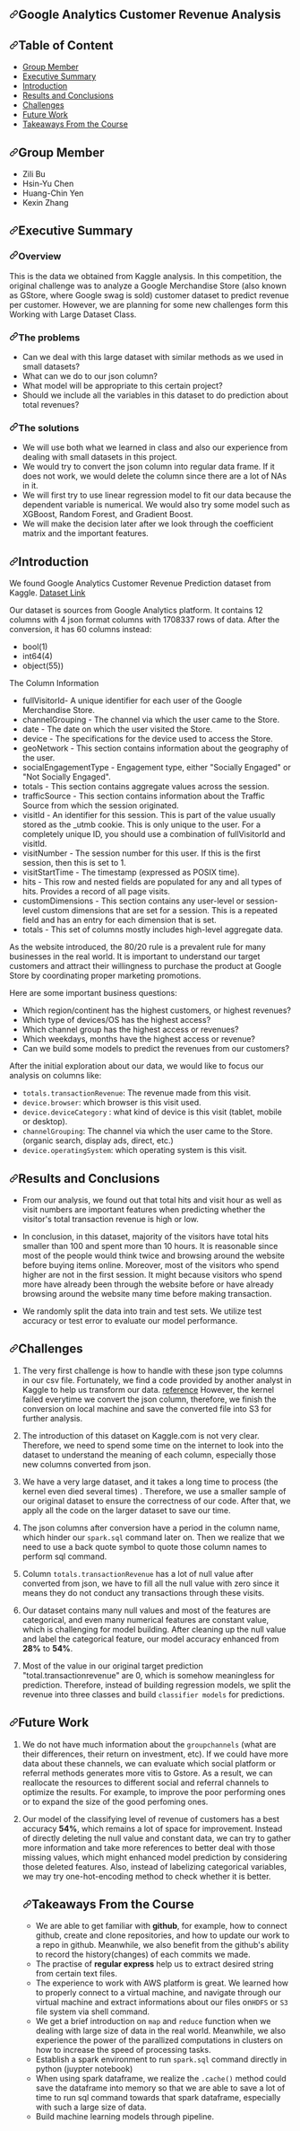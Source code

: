 <div id="readme" class="Box-body readme blob js-code-block-container p-5 p-xl-6 gist-border-0">
    <article class="markdown-body entry-content container-lg" itemprop="text"><h1><a id="user-content-google-analytics-customer-revenue-analysis" class="anchor" aria-hidden="true" href="#google-analytics-customer-revenue-analysis"><svg class="octicon octicon-link" viewBox="0 0 16 16" version="1.1" width="16" height="16" aria-hidden="true"><path fill-rule="evenodd" d="M7.775 3.275a.75.75 0 001.06 1.06l1.25-1.25a2 2 0 112.83 2.83l-2.5 2.5a2 2 0 01-2.83 0 .75.75 0 00-1.06 1.06 3.5 3.5 0 004.95 0l2.5-2.5a3.5 3.5 0 00-4.95-4.95l-1.25 1.25zm-4.69 9.64a2 2 0 010-2.83l2.5-2.5a2 2 0 012.83 0 .75.75 0 001.06-1.06 3.5 3.5 0 00-4.95 0l-2.5 2.5a3.5 3.5 0 004.95 4.95l1.25-1.25a.75.75 0 00-1.06-1.06l-1.25 1.25a2 2 0 01-2.83 0z"></path></svg></a>Google Analytics Customer Revenue Analysis</h1>
<h2><a id="user-content-table-of-content" class="anchor" aria-hidden="true" href="#table-of-content"><svg class="octicon octicon-link" viewBox="0 0 16 16" version="1.1" width="16" height="16" aria-hidden="true"><path fill-rule="evenodd" d="M7.775 3.275a.75.75 0 001.06 1.06l1.25-1.25a2 2 0 112.83 2.83l-2.5 2.5a2 2 0 01-2.83 0 .75.75 0 00-1.06 1.06 3.5 3.5 0 004.95 0l2.5-2.5a3.5 3.5 0 00-4.95-4.95l-1.25 1.25zm-4.69 9.64a2 2 0 010-2.83l2.5-2.5a2 2 0 012.83 0 .75.75 0 001.06-1.06 3.5 3.5 0 00-4.95 0l-2.5 2.5a3.5 3.5 0 004.95 4.95l1.25-1.25a.75.75 0 00-1.06-1.06l-1.25 1.25a2 2 0 01-2.83 0z"></path></svg></a>Table of Content</h2>
<ul>
<li><a href="#group-member">Group Member</a></li>
<li><a href="#executive-summary">Executive Summary</a></li>
<li><a href="#introduction">Introduction</a></li>
<li><a href="#results-and-conclusions">Results and Conclusions</a></li>
<li><a href="#challenges">Challenges</a></li>
<li><a href="#futurework">Future Work</a></li>
<li><a href="#takeaways-from-the-course">Takeaways From the Course</a></li>
</ul>
<h2><a id="user-content-group-member" class="anchor" aria-hidden="true" href="#group-member"><svg class="octicon octicon-link" viewBox="0 0 16 16" version="1.1" width="16" height="16" aria-hidden="true"><path fill-rule="evenodd" d="M7.775 3.275a.75.75 0 001.06 1.06l1.25-1.25a2 2 0 112.83 2.83l-2.5 2.5a2 2 0 01-2.83 0 .75.75 0 00-1.06 1.06 3.5 3.5 0 004.95 0l2.5-2.5a3.5 3.5 0 00-4.95-4.95l-1.25 1.25zm-4.69 9.64a2 2 0 010-2.83l2.5-2.5a2 2 0 012.83 0 .75.75 0 001.06-1.06 3.5 3.5 0 00-4.95 0l-2.5 2.5a3.5 3.5 0 004.95 4.95l1.25-1.25a.75.75 0 00-1.06-1.06l-1.25 1.25a2 2 0 01-2.83 0z"></path></svg></a>Group Member</h2>
<ul>
<li>Zili Bu</li>
<li>Hsin-Yu Chen</li>
<li>Huang-Chin Yen</li>
<li>Kexin Zhang</li>
</ul>
<h2><a id="user-content-executive-summary" class="anchor" aria-hidden="true" href="#executive-summary"><svg class="octicon octicon-link" viewBox="0 0 16 16" version="1.1" width="16" height="16" aria-hidden="true"><path fill-rule="evenodd" d="M7.775 3.275a.75.75 0 001.06 1.06l1.25-1.25a2 2 0 112.83 2.83l-2.5 2.5a2 2 0 01-2.83 0 .75.75 0 00-1.06 1.06 3.5 3.5 0 004.95 0l2.5-2.5a3.5 3.5 0 00-4.95-4.95l-1.25 1.25zm-4.69 9.64a2 2 0 010-2.83l2.5-2.5a2 2 0 012.83 0 .75.75 0 001.06-1.06 3.5 3.5 0 00-4.95 0l-2.5 2.5a3.5 3.5 0 004.95 4.95l1.25-1.25a.75.75 0 00-1.06-1.06l-1.25 1.25a2 2 0 01-2.83 0z"></path></svg></a>Executive Summary</h2>
<h3><a id="user-content-overview" class="anchor" aria-hidden="true" href="#overview"><svg class="octicon octicon-link" viewBox="0 0 16 16" version="1.1" width="16" height="16" aria-hidden="true"><path fill-rule="evenodd" d="M7.775 3.275a.75.75 0 001.06 1.06l1.25-1.25a2 2 0 112.83 2.83l-2.5 2.5a2 2 0 01-2.83 0 .75.75 0 00-1.06 1.06 3.5 3.5 0 004.95 0l2.5-2.5a3.5 3.5 0 00-4.95-4.95l-1.25 1.25zm-4.69 9.64a2 2 0 010-2.83l2.5-2.5a2 2 0 012.83 0 .75.75 0 001.06-1.06 3.5 3.5 0 00-4.95 0l-2.5 2.5a3.5 3.5 0 004.95 4.95l1.25-1.25a.75.75 0 00-1.06-1.06l-1.25 1.25a2 2 0 01-2.83 0z"></path></svg></a>Overview</h3>
<p>This is the data we obtained from Kaggle analysis. In this competition, the original challenge was to analyze a Google Merchandise Store (also known as GStore, where Google swag is sold) customer dataset to predict revenue per customer. However, we are planning for some new challenges form this Working with Large Dataset Class.</p>
<h3><a id="user-content-the-problems" class="anchor" aria-hidden="true" href="#the-problems"><svg class="octicon octicon-link" viewBox="0 0 16 16" version="1.1" width="16" height="16" aria-hidden="true"><path fill-rule="evenodd" d="M7.775 3.275a.75.75 0 001.06 1.06l1.25-1.25a2 2 0 112.83 2.83l-2.5 2.5a2 2 0 01-2.83 0 .75.75 0 00-1.06 1.06 3.5 3.5 0 004.95 0l2.5-2.5a3.5 3.5 0 00-4.95-4.95l-1.25 1.25zm-4.69 9.64a2 2 0 010-2.83l2.5-2.5a2 2 0 012.83 0 .75.75 0 001.06-1.06 3.5 3.5 0 00-4.95 0l-2.5 2.5a3.5 3.5 0 004.95 4.95l1.25-1.25a.75.75 0 00-1.06-1.06l-1.25 1.25a2 2 0 01-2.83 0z"></path></svg></a>The problems</h3>
<ul>
<li>Can we deal with this large dataset with similar methods as we used in small datasets?</li>
<li>What can we do to our json column?</li>
<li>What model will be appropriate to this certain project?</li>
<li>Should we include all the variables in this dataset to do prediction about total revenues?</li>
</ul>
<h3><a id="user-content-the-solutions" class="anchor" aria-hidden="true" href="#the-solutions"><svg class="octicon octicon-link" viewBox="0 0 16 16" version="1.1" width="16" height="16" aria-hidden="true"><path fill-rule="evenodd" d="M7.775 3.275a.75.75 0 001.06 1.06l1.25-1.25a2 2 0 112.83 2.83l-2.5 2.5a2 2 0 01-2.83 0 .75.75 0 00-1.06 1.06 3.5 3.5 0 004.95 0l2.5-2.5a3.5 3.5 0 00-4.95-4.95l-1.25 1.25zm-4.69 9.64a2 2 0 010-2.83l2.5-2.5a2 2 0 012.83 0 .75.75 0 001.06-1.06 3.5 3.5 0 00-4.95 0l-2.5 2.5a3.5 3.5 0 004.95 4.95l1.25-1.25a.75.75 0 00-1.06-1.06l-1.25 1.25a2 2 0 01-2.83 0z"></path></svg></a>The solutions</h3>
<ul>
<li>We will use both what we learned in class and also our experience from dealing with small datasets in this project.</li>
<li>We would try to convert the json column into regular data frame. If it does not work, we would delete the column since there are a lot of NAs in it.</li>
<li>We will first try to use linear regression model to fit our data because the dependent variable is numerical. We would also try some model such as XGBoost, Random Forest, and Gradient Boost.</li>
<li>We will make the decision later after we look through the coefficient matrix and the important features.</li>
</ul>
<h2><a id="user-content-introduction" class="anchor" aria-hidden="true" href="#introduction"><svg class="octicon octicon-link" viewBox="0 0 16 16" version="1.1" width="16" height="16" aria-hidden="true"><path fill-rule="evenodd" d="M7.775 3.275a.75.75 0 001.06 1.06l1.25-1.25a2 2 0 112.83 2.83l-2.5 2.5a2 2 0 01-2.83 0 .75.75 0 00-1.06 1.06 3.5 3.5 0 004.95 0l2.5-2.5a3.5 3.5 0 00-4.95-4.95l-1.25 1.25zm-4.69 9.64a2 2 0 010-2.83l2.5-2.5a2 2 0 012.83 0 .75.75 0 001.06-1.06 3.5 3.5 0 00-4.95 0l-2.5 2.5a3.5 3.5 0 004.95 4.95l1.25-1.25a.75.75 0 00-1.06-1.06l-1.25 1.25a2 2 0 01-2.83 0z"></path></svg></a>Introduction</h2>
<p>We found Google Analytics Customer Revenue Prediction dataset from Kaggle. <a href="https://www.kaggle.com/c/ga-customer-revenue-prediction/overview" rel="nofollow">Dataset Link</a></p>
<p>Our dataset is sources from Google Analytics platform. It contains 12 columns with 4 json format columns with 1708337 rows of data. After the conversion, it has 60 columns instead:</p>
<ul>
<li>bool(1)</li>
<li>int64(4)</li>
<li>object(55))</li>
</ul>
<p>The Column Information</p>
<ul>
<li>fullVisitorId- A unique identifier for each user of the Google Merchandise Store.</li>
<li>channelGrouping - The channel via which the user came to the Store.</li>
<li>date - The date on which the user visited the Store.</li>
<li>device - The specifications for the device used to access the Store.</li>
<li>geoNetwork - This section contains information about the geography of the user.</li>
<li>socialEngagementType - Engagement type, either "Socially Engaged" or "Not Socially Engaged".</li>
<li>totals - This section contains aggregate values across the session.</li>
<li>trafficSource - This section contains information about the Traffic Source from which the session originated.</li>
<li>visitId - An identifier for this session. This is part of the value usually stored as the _utmb cookie. This is only unique to the user. For a completely unique ID, you should use a combination of fullVisitorId and visitId.</li>
<li>visitNumber - The session number for this user. If this is the first session, then this is set to 1.</li>
<li>visitStartTime - The timestamp (expressed as POSIX time).</li>
<li>hits - This row and nested fields are populated for any and all types of hits. Provides a record of all page visits.</li>
<li>customDimensions - This section contains any user-level or session-level custom dimensions that are set for a session. This is a repeated field and has an entry for each dimension that is set.</li>
<li>totals - This set of columns mostly includes high-level aggregate data.</li>
</ul>
<p>As the website introduced, the 80/20 rule is a prevalent rule for many businesses in the real world. It is important to understand our target customers and attract their willingness to purchase the product at Google Store by coordinating proper marketing promotions.</p>
<p>Here are some important business questions:</p>
<ul>
<li>Which region/continent has the highest customers, or highest revenues?</li>
<li>Which type of devices/OS has the highest access?</li>
<li>Which channel group has the highest access or revenues?</li>
<li>Which weekdays, months have the highest access or revenue?</li>
<li>Can we build some models to predict the revenues from our customers?</li>
</ul>
<p>After the initial exploration about our data, we would like to focus our analysis on columns like:</p>
<ul>
<li><code>totals.transactionRevenue</code>: The revenue made from this visit.</li>
<li><code>device.browser</code>: which browser is this visit used.</li>
<li><code>device.deviceCategory</code> : what kind of device is this visit (tablet, mobile or desktop).</li>
<li><code>channelGrouping</code>: The channel via which the user came to the Store. (organic search, display ads, direct, etc.)</li>
<li><code>device.operatingSystem</code>: which operating system is this visit.</li>
</ul>
<h2><a id="user-content-results-and-conclusions" class="anchor" aria-hidden="true" href="#results-and-conclusions"><svg class="octicon octicon-link" viewBox="0 0 16 16" version="1.1" width="16" height="16" aria-hidden="true"><path fill-rule="evenodd" d="M7.775 3.275a.75.75 0 001.06 1.06l1.25-1.25a2 2 0 112.83 2.83l-2.5 2.5a2 2 0 01-2.83 0 .75.75 0 00-1.06 1.06 3.5 3.5 0 004.95 0l2.5-2.5a3.5 3.5 0 00-4.95-4.95l-1.25 1.25zm-4.69 9.64a2 2 0 010-2.83l2.5-2.5a2 2 0 012.83 0 .75.75 0 001.06-1.06 3.5 3.5 0 00-4.95 0l-2.5 2.5a3.5 3.5 0 004.95 4.95l1.25-1.25a.75.75 0 00-1.06-1.06l-1.25 1.25a2 2 0 01-2.83 0z"></path></svg></a>Results and Conclusions</h2>
<ul>
<li>
<p>From our analysis, we found out that total hits and visit hour as well as visit numbers are important features when predicting whether the visitor's total transaction revenue is high or low.</p>
</li>
<li>
<p>In conclusion, in this dataset, majority of the visitors have total hits smaller than 100 and spent more than 10 hours. It is reasonable since most of the people would think twice and browsing around the website before buying items online. Moreover, most of the visitors who spend higher are not in the first session. It might because visitors who spend more have already been through the website before or have already browsing around the website many time before making transaction.</p>
</li>
<li>
<p>We randomly split the data into train and test sets. We utilize test accuracy or test error to evaluate our model performance.</p>
</li>
</ul>
<h2><a id="user-content-challenges" class="anchor" aria-hidden="true" href="#challenges"><svg class="octicon octicon-link" viewBox="0 0 16 16" version="1.1" width="16" height="16" aria-hidden="true"><path fill-rule="evenodd" d="M7.775 3.275a.75.75 0 001.06 1.06l1.25-1.25a2 2 0 112.83 2.83l-2.5 2.5a2 2 0 01-2.83 0 .75.75 0 00-1.06 1.06 3.5 3.5 0 004.95 0l2.5-2.5a3.5 3.5 0 00-4.95-4.95l-1.25 1.25zm-4.69 9.64a2 2 0 010-2.83l2.5-2.5a2 2 0 012.83 0 .75.75 0 001.06-1.06 3.5 3.5 0 00-4.95 0l-2.5 2.5a3.5 3.5 0 004.95 4.95l1.25-1.25a.75.75 0 00-1.06-1.06l-1.25 1.25a2 2 0 01-2.83 0z"></path></svg></a>Challenges</h2>
<ol>
<li>
<p>The very first challenge is how to handle with these json type columns in our csv file. Fortunately, we find a code provided by another analyst in Kaggle to help us transform our data. <a href="https://www.kaggle.com/julian3833/1-quick-start-read-csv-and-flatten-json-fields" rel="nofollow">reference</a> However, the kernel failed everytime we convert the json column, therefore, we finish the conversion on local machine and save the converted file into S3 for further analysis.</p>
</li>
<li>
<p>The introduction of this dataset on Kaggle.com is not very clear. Therefore, we need to spend some time on the internet to look into the dataset to understand the meaning of each column, especially those new columns converted from json.</p>
</li>
<li>
<p>We have a very large dataset, and it takes a long time to process (the kernel even died several times) . Therefore, we use a smaller sample of our original dataset to ensure the correctness of our code. After that, we apply all the code on the larger dataset to save our time.</p>
</li>
<li>
<p>The json columns after conversion have a period in the column name, which hinder our <code>spark.sql</code> command later on. Then we realize that we need to use a back quote symbol to quote those column names to perform sql command.</p>
</li>
<li>
<p>Column <code>totals.transactionRevenue</code> has a lot of null value after converted from json, we have to fill all the null value with zero since it means they do not conduct any transactions through these visits.</p>
</li>
<li>
<p>Our dataset contains many null values and most of the features are categorical, and even many numerical features are constant value, which is challenging for model building. After cleaning up the null value and label the categorical feature, our model accuracy enhanced from <strong>28%</strong> to <strong>54%</strong>.</p>
</li>
<li>
<p>Most of the value in our original target prediction "total.transactionrevenue" are 0, which is somehow meaningless for prediction. Therefore, instead of building regression models, we split the revenue into three classes and build <code>classifier models</code> for predictions.</p>
</li>
</ol>
<h2><a id="user-content-future-work" class="anchor" aria-hidden="true" href="#future-work"><svg class="octicon octicon-link" viewBox="0 0 16 16" version="1.1" width="16" height="16" aria-hidden="true"><path fill-rule="evenodd" d="M7.775 3.275a.75.75 0 001.06 1.06l1.25-1.25a2 2 0 112.83 2.83l-2.5 2.5a2 2 0 01-2.83 0 .75.75 0 00-1.06 1.06 3.5 3.5 0 004.95 0l2.5-2.5a3.5 3.5 0 00-4.95-4.95l-1.25 1.25zm-4.69 9.64a2 2 0 010-2.83l2.5-2.5a2 2 0 012.83 0 .75.75 0 001.06-1.06 3.5 3.5 0 00-4.95 0l-2.5 2.5a3.5 3.5 0 004.95 4.95l1.25-1.25a.75.75 0 00-1.06-1.06l-1.25 1.25a2 2 0 01-2.83 0z"></path></svg></a>Future Work</h2>
<ol>
<li>
<p>We do not have much information about the <code>groupchannels</code> (what are their differences, their return on investment, etc). If we could have more data about these channels, we can evaluate which social platform or referral methods generates more vitis to Gstore. As a result, we can reallocate the resources to different social and referral channels to optimize the results. For example, to improve the poor performing ones or to expand the size of the good perfoming ones.</p>
</li>
<li>
<p>Our model of the classifying level of revenue of customers has a best accuracy <strong>54%</strong>, which remains a lot of space for improvement. Instead of directly deleting the null value and constant data, we can try to gather more information and take more references to better deal with those missing values, which might enhanced model prediction by considering those deleted features. Also, instead of labelizing categorical variables, we may try one-hot-encoding method to check whether it is better.</p>
</li>
</ul>
<h2><a id="user-content-takeaways-from-the-course" class="anchor" aria-hidden="true" href="#takeaways-from-the-course"><svg class="octicon octicon-link" viewBox="0 0 16 16" version="1.1" width="16" height="16" aria-hidden="true"><path fill-rule="evenodd" d="M7.775 3.275a.75.75 0 001.06 1.06l1.25-1.25a2 2 0 112.83 2.83l-2.5 2.5a2 2 0 01-2.83 0 .75.75 0 00-1.06 1.06 3.5 3.5 0 004.95 0l2.5-2.5a3.5 3.5 0 00-4.95-4.95l-1.25 1.25zm-4.69 9.64a2 2 0 010-2.83l2.5-2.5a2 2 0 012.83 0 .75.75 0 001.06-1.06 3.5 3.5 0 00-4.95 0l-2.5 2.5a3.5 3.5 0 004.95 4.95l1.25-1.25a.75.75 0 00-1.06-1.06l-1.25 1.25a2 2 0 01-2.83 0z"></path></svg></a>Takeaways From the Course</h2>
<ul>
<li>We are able to get familiar with <strong>github</strong>, for example, how to connect github, create and clone repositories, and how to update our work to a repo in github. Meanwhile, we also benefit from the github's ability to record the history(changes) of each commits we made.</li>
<li>The practise of <strong>regular express</strong> help us to extract desired string from certain text files.</li>
<li>The experience to work with AWS platform is great. We learned how to properly connect to a virtual machine, and navigate through our virtual machine and extract informations about our files on<code>HDFS</code> or <code>S3</code> file system via shell command.</li>
<li>We get a brief introduction on <code>map</code> and <code>reduce</code> function when we dealing with large size of data in the real world. Meanwhile, we also experience the power of the parallized computations in clusters on how to increase the speed of processing tasks.</li>
<li>Establish a spark environment to run <code>spark.sql</code> command directly in python (juypter notebook)</li>
<li>When using spark dataframe, we realize the <code>.cache()</code> method could save the dataframe into memory so that we are able to save a lot of time to run sql command towards that spark dataframe, especially with such a large size of data.</li>
<li>Build machine learning models through pipeline.</li>
</ul>
</article>
  </div>
